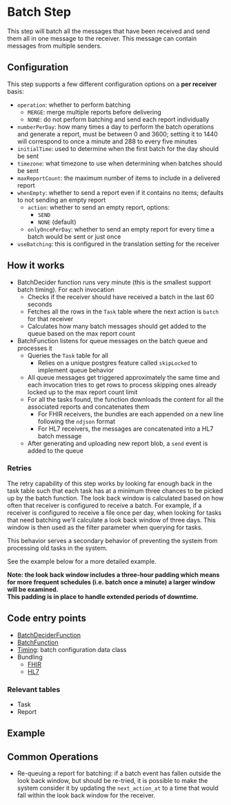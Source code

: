 # Batch Step

This step will batch all the messages that have been received and send them all in one message to the receiver. This message can contain messages from multiple senders.


## Configuration

This step supports a few different configuration options on a **per receiver** basis:

- `operation`: whether to perform batching 
  - `MERGE`: merge multiple reports before delivering
  - `NONE`: do not perform batching and send each report individually
- `numberPerDay`: how many times a day to perform the batch operations and generate a report, must be between 0 and 3600; setting it to 1440 will
correspond to once a minute and 288 to every five minutes
- `initialTime`: used to determine when the first batch for the day should be sent
- `timezone`: what timezone to use when determining when batches should be sent
- `maxReportCount`: the maximum number of items to include in a delivered report
- `whenEmpty`: whether to send a report even if it contains no items; defaults to not sending an empty report
  - `action`: whether to send an empty report, options:
    - `SEND`
    - `NONE` (default)
  - `onlyOncePerDay`: whether to send an empty report for every time a batch would be sent or just once
- `useBatching`: this is configured in the translation setting for the receiver

## How it works

- BatchDecider function runs very minute (this is the smallest support batch timing).  For each invocation
  - Checks if the receiver should have received a batch in the last 60 seconds
  - Fetches all the rows in the `Task` table where the next action is `batch` for that receiver
  - Calculates how many batch messages should get added to the queue based on the max report count
- BatchFunction listens for queue messages on the batch queue and processes it
  - Queries the `Task` table for all 
    - Relies on a unique postgres feature called `skipLocked` to implement queue behavior
  - All queue messages get triggered approximately the same time and each invocation tries to get rows to process
  skipping ones already locked up to the max report count limit
  - For all the tasks found, the function downloads the content for all the associated reports and concatenates them
    - For FHIR receivers, the bundles are each appended on a new line following the `ndjson` format
    - For HL7 receivers, the messages are concatenated into a HL7 batch message
  - After generating and uploading new report blob, a `send` event is added to the queue

### Retries

The retry capability of this step works by looking far enough back in the task table such that each task has at a minimum three
chances to be picked up by the batch function.  The look back window is calculated based on how often that receiver is configured
to receive a batch.  For example, if a receiver is configured to receive a file once per day, when looking for tasks that need batching
we'll calculate a look back window of three days.  This window is then used as the filter parameter when querying for tasks.

This behavior serves a secondary behavior of preventing the system from processing old tasks in the system.

See the example below for a more detailed example.

**Note: the look back window includes a three-hour padding which means for more frequent schedules (i.e. batch once a minute) a larger window will be examined.  
This padding is in place to handle extended periods of downtime.**

## Code entry points

- [BatchDeciderFunction](https://github.com/CDCgov/prime-reportstream/blob/ec1f33db50fabdfc02f6d07cce34f28951121dd5/prime-router/src/main/kotlin/azure/BatchDeciderFunction.kt#L20)
- [BatchFunction](https://github.com/CDCgov/prime-reportstream/blob/ec1f33db50fabdfc02f6d07cce34f28951121dd5/prime-router/src/main/kotlin/azure/BatchFunction.kt#L29)
- [Timing](https://github.com/CDCgov/prime-reportstream/blob/ec1f33db50fabdfc02f6d07cce34f28951121dd5/prime-router/src/main/kotlin/Receiver.kt#L160): batch configuration data class
- Bundling
  - [FHIR](https://github.com/CDCgov/prime-reportstream/blob/ec1f33db50fabdfc02f6d07cce34f28951121dd5/prime-router/src/main/kotlin/fhirengine/utils/FHIRBundleHelpers.kt#L295)
  - [HL7](https://github.com/CDCgov/prime-reportstream/blob/ec1f33db50fabdfc02f6d07cce34f28951121dd5/prime-router/src/main/kotlin/fhirengine/utils/HL7MessageHelpers.kt#L32)

### Relevant tables

- Task
- Report

## Example

## Common Operations

- Re-queuing a report for batching: if a batch event has fallen outside the look back window, but should be re-tried, it is possible to make the
system consider it by updating the `next_action_at` to a time that would fall within the look back window for the receiver.
